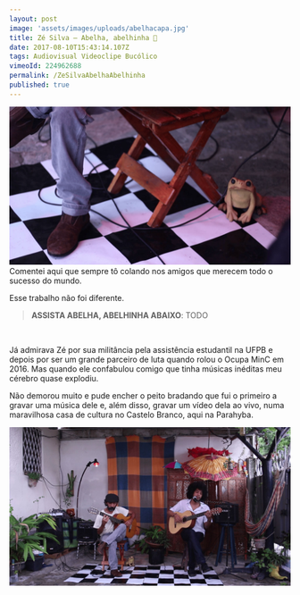```yaml
---
layout: post
image: 'assets/images/uploads/abelhacapa.jpg'
title: Zé Silva — Abelha, abelhinha 🐝
date: 2017-08-10T15:43:14.107Z
tags: Audiovisual Videoclipe Bucólico
vimeoId: 224962688
permalink: /ZeSilvaAbelhaAbelhinha
published: true
---
```

![](assets/images/uploads/abelhaabelhinha02.jpg)
Comentei aqui que sempre tô colando nos amigos que merecem todo o sucesso do mundo.

Esse trabalho não foi diferente.

> **ASSISTA ABELHA, ABELHINHA ABAIXO**:
TODO
<br/>

Já admirava Zé por sua militância pela assistência estudantil na UFPB e depois por ser um grande parceiro de luta quando rolou o Ocupa MinC em 2016. Mas quando ele confabulou comigo que tinha músicas inéditas meu cérebro quase explodiu.

Não demorou muito e pude encher o peito bradando que fui o primeiro a gravar uma música dele e, além disso, gravar um vídeo dela ao vivo, numa maravilhosa casa de cultura no Castelo Branco, aqui na Parahyba.

![](assets/images/uploads/abelhaabelhinha01.jpg)
